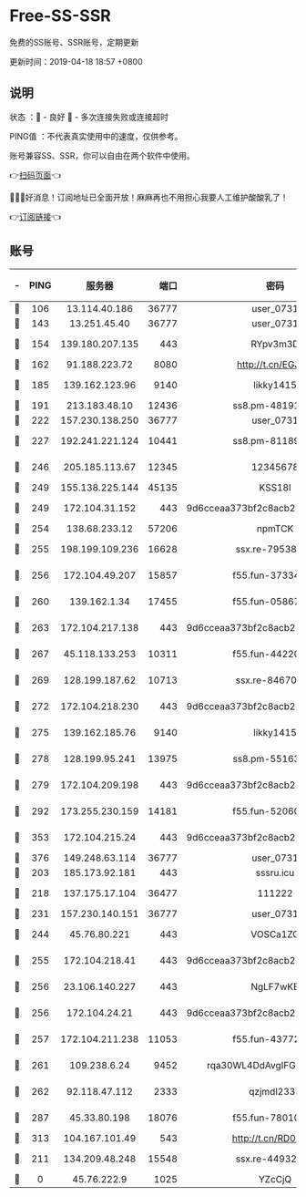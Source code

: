 # Free-SS-SSR

免费的SS账号、SSR账号，定期更新

更新时间：2019-04-18 18:57 +0800

## 说明

状态     ：🙂 - 良好 🙁 - 多次连接失败或连接超时

PING值   ：不代表真实使用中的速度，仅供参考。

账号兼容SS、SSR，你可以自由在两个软件中使用。

👉[扫码页面](https://liesauer.github.io/Free-SS-SSR/)👈

🎉🎉🎉好消息！订阅地址已全面开放！麻麻再也不用担心我要人工维护酸酸乳了！

👉[订阅链接](https://www.liesauer.net/yogurt/subscribe?ACCESS_TOKEN=DAYxR3mMaZAsaqUb)👈

## 账号

|-|PING|服务器|端口|密码|加密方式|区域|
|:----:|:----:|:-----:|-----:|:----:|:----:|:----:|
|🙂|106|13.114.40.186|36777|user_0731|chacha20|JP|
|🙂|143|13.251.45.40|36777|user_0731|chacha20|SG|
|🙂|154|139.180.207.135|443|RYpv3m3D|aes-256-cfb|JP|
|🙂|162|91.188.223.72|8080|http://t.cn/EGJIyrl|rc4-md5|RU|
|🙂|185|139.162.123.96|9140|likky1415|aes-256-cfb|JP|
|🙂|191|213.183.48.10|12436|ss8.pm-48191124|rc4-md5|RU|
|🙂|222|157.230.138.250|36777|user_0731|chacha20|US|
|🙂|227|192.241.221.124|10441|ss8.pm-81189488|aes-256-cfb|US|
|🙂|246|205.185.113.67|12345|12345678|aes-256-cfb|US|
|🙂|249|155.138.225.144|45135|KSS18l|rc4-md5|US|
|🙂|249|172.104.31.152|443|9d6cceaa373bf2c8acb22e60b6a58be6|aes-256-cfb|US|
|🙂|254|138.68.233.12|57206|npmTCK|rc4-md5|US|
|🙂|255|198.199.109.236|16628|ssx.re-79538912|aes-256-cfb|US|
|🙂|256|172.104.49.207|15857|f55.fun-37334646|aes-256-cfb|SG|
|🙂|260|139.162.1.34|17455|f55.fun-05867060|aes-256-cfb|SG|
|🙂|263|172.104.217.138|443|9d6cceaa373bf2c8acb22e60b6a58be6|aes-256-cfb|US|
|🙂|267|45.118.133.253|10311|f55.fun-44220046|aes-256-cfb|SG|
|🙂|269|128.199.187.62|10713|ssx.re-84670047|aes-256-cfb|SG|
|🙂|272|172.104.218.230|443|9d6cceaa373bf2c8acb22e60b6a58be6|aes-256-cfb|US|
|🙂|275|139.162.185.76|9140|likky1415|aes-256-cfb|DE|
|🙂|278|128.199.95.241|13975|ss8.pm-55163159|aes-256-cfb|SG|
|🙂|279|172.104.209.198|443|9d6cceaa373bf2c8acb22e60b6a58be6|aes-256-cfb|US|
|🙂|292|173.255.230.159|14181|f55.fun-52060044|aes-256-cfb|US|
|🙂|353|172.104.215.24|443|9d6cceaa373bf2c8acb22e60b6a58be6|aes-256-cfb|US|
|🙂|376|149.248.63.114|36777|user_0731|chacha20|CA|
|🙂|203|185.173.92.181|443|sssru.icu|rc4-md5|RU|
|🙂|218|137.175.17.104|36477|111222|aes-256-cfb|US|
|🙂|231|157.230.140.151|36777|user_0731|chacha20|US|
|🙂|244|45.76.80.221|443|VOSCa1ZG|aes-256-cfb|DE|
|🙂|255|172.104.218.41|443|9d6cceaa373bf2c8acb22e60b6a58be6|aes-256-cfb|US|
|🙂|256|23.106.140.227|443|NgLF7wKB|aes-256-cfb|US|
|🙂|256|172.104.24.21|443|9d6cceaa373bf2c8acb22e60b6a58be6|aes-256-cfb|US|
|🙂|257|172.104.211.238|11053|f55.fun-43772326|aes-256-cfb|US|
|🙂|261|109.238.6.24|9452|rqa30WL4DdAvgIFG6Fs3znzTa|aes-256-cfb|FR|
|🙂|262|92.118.47.112|2333|qzjmdl2333|aes-256-cfb|US|
|🙂|287|45.33.80.198|18076|f55.fun-78010722|aes-256-cfb|US|
|🙂|313|104.167.101.49|543|http://t.cn/RD0D7sx|rc4-md5|CA|
|🙁|211|134.209.48.248|15548|ssx.re-44932376|aes-256-cfb|US|
|🙁|0|45.76.222.9|1025|YZcCjQ|rc4-md5|JP|
